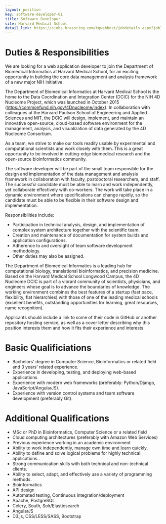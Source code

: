 ```yaml
---
layout: position
key: software-developer-01
title: Software Developer
site: Harvard Medical School 
detail_link: https://sjobs.brassring.com/tgwebhost/jobdetails.aspx?jobId=1191750&PartnerId=25240&SiteId=5341
---
```

# Duties & Responsibilities
We are looking for a web application developer to join the Department of Biomedical Informatics at Harvard Medical School, for an exciting opportunity in building the core data management and analysis framework of a new major NIH initiative.

The Department of Biomedical Informatics at Harvard Medical School is the home to the Data Coordination and Integration Center (DCIC) for the NIH 4D Nucleome Project, which was launched in October 2015 (https://commonfund.nih.gov/4Dnucleome/index). In collaboration with colleagues at the Harvard Paulson School of Engineering and Applied Sciences and MIT, the DCIC will design, implement, and maintain an innovative open-source, cloud-based software environment for the management, analysis, and visualization of data generated by the 4D Nucleome Consortium.

As a team, we strive to make our tools readily usable by experimental and computational scientists and work closely with them. This is a great opportunity to be involved in cutting-edge biomedical research and the open-source bioinformatics community. 

The software developer will be part of the small team responsible for the design and implementation of the data management and analysis framework in collaboration with faculty, postdoctoral researchers, and staff. The successful candidate must be able to learn and work independently, yet collaborate effectively with co-workers. The work will take place in a dynamic environment where specifications can change rapidly, so the candidate must be able to be flexible in their software design and implementation.

Responsibilities include:

- Participation in technical analysis, design, and implementation of complex system architecture together with the scientific team.
- Creation and maintenance of documentation for system builds and application configurations.
- Adherence to and oversight of team software development methodology.
- Other duties may also be assigned.

The Department of Biomedical Informatics is a leading hub for computational biology, translational bioinformatics, and precision medicine. Based on the Harvard Medical School Longwood Campus, the 4D Nucleome DCIC is part of a vibrant community of scientists, physicians, and engineers whose goal is to advance the boundaries of knowledge. The working environment combines the best features of a startup (fast pace, flexibility, flat hierarchies) with those of one of the leading medical schools (excellent benefits, outstanding opportunities for learning, great resources, name recognition).

Applicants should include a link to some of their code in GitHub or another repository hosting service, as well as a cover letter describing why this position interests them and how it fits their experience and interests.     

# Basic Qualificiations
- Bachelors' degree in Computer Science, Bioinformatics or related field and 3 years' related experience.  
- Experience in developing, testing, and deploying web-based applications.
- Experience with modern web frameworks (preferably: Python/Django, JavaScript/AngularJS).
- Experience with version control systems and team software development (preferably Git).

# Additional Qualifications
- MSc or PhD in Bioinformatics, Computer Science or a related field 
- Cloud computing architectures (preferably with Amazon Web Services)
- Previous experience working in an academic environment 
- Ability to work independently, manage own time and learn quickly. 
- Ability to define and solve logical problems for highly technical applications.. 
- Strong communication skills with both technical and non-technical clients. 
- Ability to select, adapt, and effectively use a variety of programming methods.
- Bioinformatics
- API design
- Automated testing, Continuous integration/deployment
- Apache, PostgreSQL
- Celery, South, Solr/Elasticsearch
- AngularJS
- D3.js, CSS/LESS/SASS, Bootstrap
